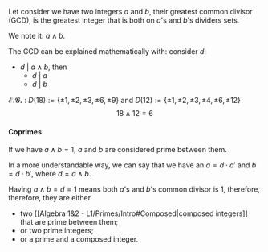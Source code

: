 Let consider we have two integers $a$ and $b$, their greatest common divisor (GCD), is the greatest integer that is both on $a$'s and $b$'s dividers sets. 

We note it: $a \land b$. 

The GCD can be explained mathematically with: consider $d$:
- $d\ |\ a \land b$, then
	- $d\ |\ a$
	- $d\ |\ b$


__$\mathscr{E.G.}$__ : $D(18) := \{\pm 1,\pm 2,\pm 3,\pm 6,\pm 9\}$ and $D(12) := \{\pm 1,\pm 2,\pm 3,\pm 4,\pm 6,\pm 12\}$ $$18 \land 12 = 6$$

#### Coprimes
If we have $a \land b = 1$, $a$ and $b$ are considered prime between them. 

In a more understandable way, we can say that we have an $a = d\cdot a'$ and $b = d \cdot b'$, where $d = a \land b$.

Having $a \land b = d = 1$ means both $a$'s and $b$'s common divisor is 1, therefore, therefore, they are either 
- two [[Algebra 1&2 - L1/Primes/Intro#Composed|composed integers]] that are prime between them;
- or two prime integers;
- or a prime and a composed integer.